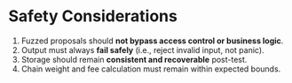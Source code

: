 # Safety Considerations

1. Fuzzed proposals should **not bypass access control or business logic**.
2. Output must always **fail safely** (i.e., reject invalid input, not panic).
3. Storage should remain **consistent and recoverable** post-test.
4. Chain weight and fee calculation must remain within expected bounds.

